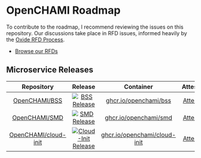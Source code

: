# OpenCHAMI Roadmap
To contribute to the roadmap, I recommend reviewing the issues on this repository.  Our discussions take place in RFD issues, informed heavily by the [Oxide RFD Process](https://oxide.computer/blog/rfd-1-requests-for-discussion).

* [Browse our RFDs](https://github.com/orgs/OpenCHAMI/projects/1/views/3)

## Microservice Releases

| Repository | Release | Container | Attestations |
| :---: | :----: | :----: | :------: | 
| [OpenCHAMI/BSS](https://github.com/openchami/bss) | [![BSS Release](https://badgen.net/github/release/openchami/bss/stable)](https://github.com/openchami/bss/releases) | [ghcr.io/openchami/bss](https://github.com/OpenCHAMI/bss/pkgs/container/bss) | [Attestations](https://github.com/OpenCHAMI/bss/attestations) |
| [OpenCHAMI/SMD](https://github.com/openchami/smd) | [![SMD Release](https://badgen.net/github/release/openchami/smd/stable)](https://github.com/openchami/smd/releases) | [ghcr.io/openchami/smd](https://github.com/OpenCHAMI/smd/pkgs/container/smd) | [Attestations](https://github.com/OpenCHAMI/smd/attestations) |
| [OpenCHAMI/cloud-init](https://github.com/openchami/cloud-init) | [![Cloud-Init Release](https://badgen.net/github/release/openchami/cloud-init/stable)](https://github.com/openchami/cloud-init/releases) | [ghcr.io/openchami/cloud-init](https://github.com/OpenCHAMI/cloud-init/pkgs/container/cloud-init) | [Attestations](https://github.com/OpenCHAMI/cloud-init/attestations) |

